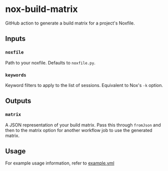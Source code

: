 # nox-build-matrix
GitHub action to generate a build matrix for a project's Noxfile.

## Inputs

### `noxfile`

Path to your noxfile. Defaults to `noxfile.py`.

### `keywords`

Keyword filters to apply to the list of sessions. Equivalent to Nox's `-k` option.

## Outputs

### `matrix`

A JSON representation of your build matrix. Pass this through `fromJson` and then to the matrix option for another workflow job to use the generated matrix.

## Usage

For example usage information, refer to [example.yml](https://github.com/nint8835/nox-build-matrix/blob/main/example.yml)
